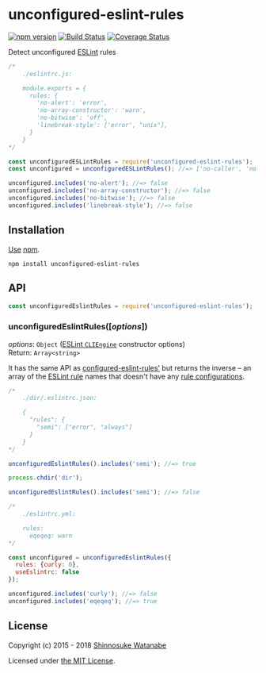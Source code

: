 # unconfigured-eslint-rules

[![npm version](https://img.shields.io/npm/v/unconfigured-eslint-rules.svg)](https://www.npmjs.com/package/unconfigured-eslint-rules)
[![Build Status](https://travis-ci.org/shinnn/unconfigured-eslint-rules.svg?branch=master)](https://travis-ci.org/shinnn/unconfigured-eslint-rules)
[![Coverage Status](https://img.shields.io/coveralls/shinnn/unconfigured-eslint-rules.svg)](https://coveralls.io/github/shinnn/unconfigured-eslint-rules)

Detect unconfigured [ESLint](https://eslint.org/) rules

```javascript
/*
    ./eslintrc.js:

    module.exports = {
      rules: {
        'no-alert': 'error',
        'no-array-constructor': 'warn',
        'no-bitwise': 'off',
        'linebreak-style': ['error', "unix"],
      }
    }
*/

const unconfiguredESLintRules = require('unconfigured-eslint-rules');
const unconfigured = unconfiguredESLintRules(); //=> ['no-caller', 'no-catch-shadow', 'no-class-assign', ...]

unconfigured.includes('no-alert'); //=> false
unconfigured.includes('no-array-constructor'); //=> false
unconfigured.includes('no-bitwise'); //=> false
unconfigured.includes('linebreak-style'); //=> false
```

## Installation

[Use](https://docs.npmjs.com/cli/install) [npm](https://docs.npmjs.com/getting-started/what-is-npm).

```
npm install unconfigured-eslint-rules
```

## API

```javascript
const unconfiguredEslintRules = require('unconfigured-eslint-rules');
```

### unconfiguredEslintRules([*options*])

*options*: `Object` ([ESLint `CLIEngine`](https://eslint.org/docs/developer-guide/nodejs-api#cliengine) constructor options)  
Return: `Array<string>`

It has the same API as [configured-eslint-rules'](https://github.com/shinnn/configured-eslint-rules#api) but returns the inverse – an array of the [ESLint rule](http://eslint.org/docs/rules/) names that doesn't have any [rule configurations](http://eslint.org/docs/user-guide/configuring#configuring-rules).

```javascript
/*
    ./dir/.eslintrc.json:

    {
      "rules": {
        "semi": ["error", "always"]
      }
    }
*/

unconfiguredEslintRules().includes('semi'); //=> true

process.chdir('dir');

unconfiguredEslintRules().includes('semi'); //=> false
```

```javascript
/*
    ./eslintrc.yml:

    rules:
      eqeqeq: warn
*/

const unconfigured = unconfiguredEslintRules({
  rules: {curly: 0},
  useEslintrc: false
});

unconfigured.includes('curly'); //=> false
unconfigured.includes('eqeqeq'); //=> true
```

## License

Copyright (c) 2015 - 2018 [Shinnosuke Watanabe](https://github.com/shinnn)

Licensed under [the MIT License](./LICENSE).
